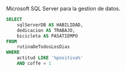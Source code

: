 Microsoft SQL Server para la gestion de datos.

```SQL
SELECT
    sqlServerDB AS HABILIDAD,
    dedicacion AS TRABAJO,
    bicicleta AS PASATIEMPO
FROM
    rutinaDeTodosLosDias
WHERE
    actitud LIKE '%positiva%'
    AND coffe = 1
```